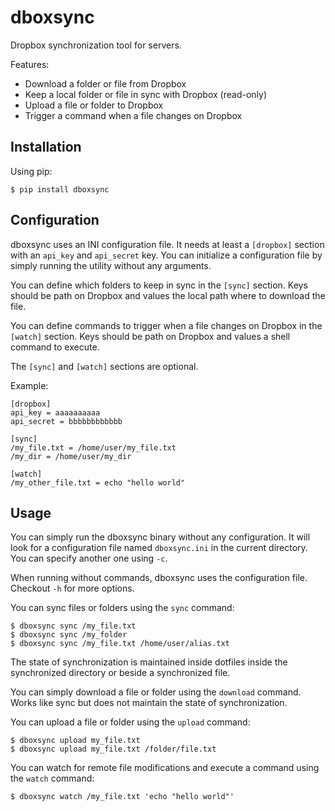 # dboxsync

Dropbox synchronization tool for servers.

Features:

 - Download a folder or file from Dropbox
 - Keep a local folder or file in sync with Dropbox (read-only)
 - Upload a file or folder to Dropbox
 - Trigger a command when a file changes on Dropbox

## Installation

Using pip:

    $ pip install dboxsync

## Configuration

dboxsync uses an INI configuration file. It needs at least a `[dropbox]` section
with an `api_key` and `api_secret` key. You can initialize a configuration
file by simply running the utility without any arguments.

You can define which folders to keep in sync in the `[sync]` section. Keys should
be path on Dropbox and values the local path where to download the file.

You can define commands to trigger when a file changes on Dropbox in the `[watch]`
section. Keys should be path on Dropbox and values a shell command to execute.

The `[sync]` and `[watch]` sections are optional.

Example:

    [dropbox]
    api_key = aaaaaaaaaa
    api_secret = bbbbbbbbbbbb

    [sync]
    /my_file.txt = /home/user/my_file.txt
    /my_dir = /home/user/my_dir

    [watch]
    /my_other_file.txt = echo "hello world"

## Usage

You can simply run the dboxsync binary without any configuration. It will look
for a configuration file named `dboxsync.ini` in the current directory. You can
specify another one using `-c`.

When running without commands, dboxsync uses the configuration file.  
Checkout `-h` for more options.

You can sync files or folders using the `sync` command:

    $ dboxsync sync /my_file.txt
    $ dboxsync sync /my_folder
    $ dboxsync sync /my_file.txt /home/user/alias.txt

The state of synchronization is maintained inside dotfiles inside the synchronized
directory or beside a synchronized file.

You can simply download a file or folder using the `download` command. Works
like sync but does not maintain the state of synchronization.

You can upload a file or folder using the `upload` command:

    $ dboxsync upload my_file.txt
    $ dboxsync upload my_file.txt /folder/file.txt

You can watch for remote file modifications and execute a command using the
`watch` command:

    $ dboxsync watch /my_file.txt 'echo "hello world"'

